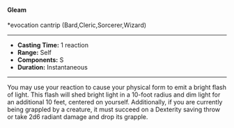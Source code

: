 #### Gleam
*evocation cantrip (Bard,Cleric,Sorcerer,Wizard)
___
- **Casting Time:** 1 reaction
- **Range:** Self
- **Components:** S
- **Duration:** Instantaneous
---
You may use your reaction to cause your physical form to emit a bright flash of light. This flash will shed bright light in a 10-foot radius and dim light for an additional 10 feet, centered on yourself. Additionally, if you are currently being grappled by a creature, it must succeed on a Dexterity saving throw or take 2d6 radiant damage and drop its grapple.
